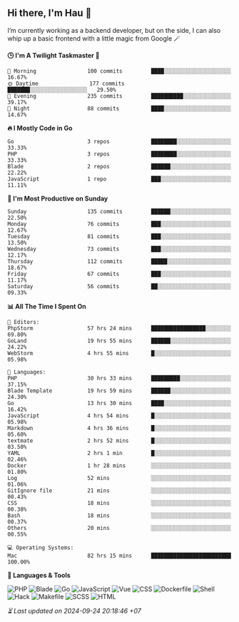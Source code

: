 ## Hi there, I'm Hau 👋
I’m currently working as a backend developer, but on the side, I can also whip up a basic frontend with a little magic from Google 🪄

<!--START_SECTION:readme-stats-->
**🕒 I'm A Twilight Taskmaster 🌆**

```text
🌅 Morning                100 commits         ████░░░░░░░░░░░░░░░░░░░░░   16.67%
🌞 Daytime                177 commits         ███████░░░░░░░░░░░░░░░░░░   29.50%
🌆 Evening                235 commits         ██████████░░░░░░░░░░░░░░░   39.17%
🌙 Night                  88 commits          ████░░░░░░░░░░░░░░░░░░░░░   14.67%
```

**🔥 I Mostly Code in Go**

```text
Go                       3 repos             ████████░░░░░░░░░░░░░░░░░   33.33%
PHP                      3 repos             ████████░░░░░░░░░░░░░░░░░   33.33%
Blade                    2 repos             ██████░░░░░░░░░░░░░░░░░░░   22.22%
JavaScript               1 repo              ███░░░░░░░░░░░░░░░░░░░░░░   11.11%
```

**📅 I'm Most Productive on Sunday**

```text
Sunday                   135 commits         ██████░░░░░░░░░░░░░░░░░░░   22.50%
Monday                   76 commits          ███░░░░░░░░░░░░░░░░░░░░░░   12.67%
Tuesday                  81 commits          ███░░░░░░░░░░░░░░░░░░░░░░   13.50%
Wednesday                73 commits          ███░░░░░░░░░░░░░░░░░░░░░░   12.17%
Thursday                 112 commits         █████░░░░░░░░░░░░░░░░░░░░   18.67%
Friday                   67 commits          ███░░░░░░░░░░░░░░░░░░░░░░   11.17%
Saturday                 56 commits          ██░░░░░░░░░░░░░░░░░░░░░░░   09.33%
```

**📊 All The Time I Spent On**

```text
📝 Editors:
PhpStorm                 57 hrs 24 mins      █████████████████░░░░░░░░   69.80%
GoLand                   19 hrs 55 mins      ██████░░░░░░░░░░░░░░░░░░░   24.22%
WebStorm                 4 hrs 55 mins       █░░░░░░░░░░░░░░░░░░░░░░░░   05.98%

💬 Languages:
PHP                      30 hrs 33 mins      █████████░░░░░░░░░░░░░░░░   37.15%
Blade Template           19 hrs 59 mins      ██████░░░░░░░░░░░░░░░░░░░   24.30%
Go                       13 hrs 30 mins      ████░░░░░░░░░░░░░░░░░░░░░   16.42%
JavaScript               4 hrs 54 mins       █░░░░░░░░░░░░░░░░░░░░░░░░   05.98%
Markdown                 4 hrs 36 mins       █░░░░░░░░░░░░░░░░░░░░░░░░   05.60%
textmate                 2 hrs 52 mins       █░░░░░░░░░░░░░░░░░░░░░░░░   03.50%
YAML                     2 hrs 1 min         █░░░░░░░░░░░░░░░░░░░░░░░░   02.46%
Docker                   1 hr 28 mins        ░░░░░░░░░░░░░░░░░░░░░░░░░   01.80%
Log                      52 mins             ░░░░░░░░░░░░░░░░░░░░░░░░░   01.06%
GitIgnore file           21 mins             ░░░░░░░░░░░░░░░░░░░░░░░░░   00.43%
CSS                      18 mins             ░░░░░░░░░░░░░░░░░░░░░░░░░   00.38%
Bash                     18 mins             ░░░░░░░░░░░░░░░░░░░░░░░░░   00.37%
Others                   20 mins             ░░░░░░░░░░░░░░░░░░░░░░░░░   00.55%

💻 Operating Systems:
Mac                      82 hrs 15 mins      █████████████████████████   100.00%
```

**💬 Languages & Tools**

![PHP](https://img.shields.io/badge/PHP-65.75%25-4F5D95?&logo=PHP&labelColor=151b23)
![Blade](https://img.shields.io/badge/Blade-26.54%25-f7523f?&logo=Blade&labelColor=151b23)
![Go](https://img.shields.io/badge/Go-03.41%25-00ADD8?&logo=Go&labelColor=151b23)
![JavaScript](https://img.shields.io/badge/JavaScript-02.42%25-f1e05a?&logo=JavaScript&labelColor=151b23)
![Vue](https://img.shields.io/badge/Vue-01.22%25-41b883?&logo=Vue&labelColor=151b23)
![CSS](https://img.shields.io/badge/CSS-00.29%25-563d7c?&logo=CSS&labelColor=151b23)
![Dockerfile](https://img.shields.io/badge/Dockerfile-00.12%25-384d54?&logo=Dockerfile&labelColor=151b23)
![Shell](https://img.shields.io/badge/Shell-00.09%25-89e051?&logo=Shell&labelColor=151b23)
![Hack](https://img.shields.io/badge/Hack-00.07%25-878787?&logo=Hack&labelColor=151b23)
![Makefile](https://img.shields.io/badge/Makefile-00.04%25-427819?&logo=Makefile&labelColor=151b23)
![SCSS](https://img.shields.io/badge/SCSS-00.02%25-c6538c?&logo=SCSS&labelColor=151b23)
![HTML](https://img.shields.io/badge/HTML-00.02%25-e34c26?&logo=HTML&labelColor=151b23)




*⏳ Last updated on 2024-09-24 20:18:46 +07*
<!--END_SECTION:readme-stats-->
